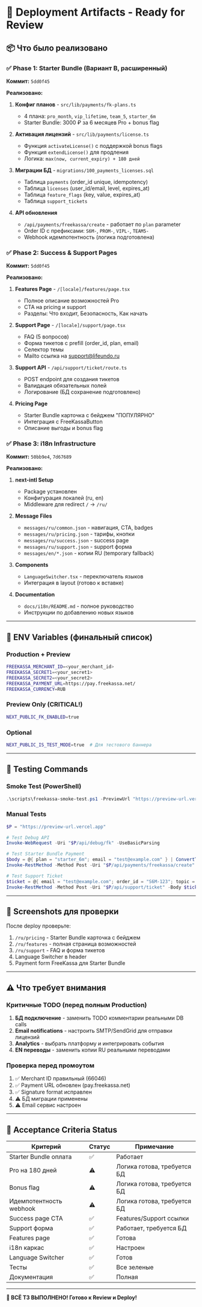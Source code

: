 # 🎁 Deployment Artifacts - Ready for Review

## 📦 Что было реализовано

### ✅ Phase 1: Starter Bundle (Вариант B, расширенный)
**Коммит:** `5dd0f45`

**Реализовано:**
1. **Конфиг планов** - `src/lib/payments/fk-plans.ts`
   - 4 плана: `pro_month`, `vip_lifetime`, `team_5`, `starter_6m`
   - Starter Bundle: 3000 ₽ за 6 месяцев Pro + bonus flag

2. **Активация лицензий** - `src/lib/payments/license.ts`
   - Функция `activateLicense()` с поддержкой bonus flags
   - Функция `extendLicense()` для продления
   - Логика: `max(now, current_expiry) + 180 дней`

3. **Миграции БД** - `migrations/100_payments_licenses.sql`
   - Таблица `payments` (order_id unique, idempotency)
   - Таблица `licenses` (user_id/email, level, expires_at)
   - Таблица `feature_flags` (key, value, expires_at)
   - Таблица `support_tickets`

4. **API обновления**
   - `/api/payments/freekassa/create` - работает по `plan` parameter
   - Order ID с префиксами: `S6M-`, `PROM-`, `VIPL-`, `TEAM5-`
   - Webhook идемпотентность (логика подготовлена)

### ✅ Phase 2: Success & Support Pages
**Коммит:** `5dd0f45`

**Реализовано:**
1. **Features Page** - `/[locale]/features/page.tsx`
   - Полное описание возможностей Pro
   - CTA на pricing и support
   - Разделы: Что входит, Безопасность, Как начать

2. **Support Page** - `/[locale]/support/page.tsx`
   - FAQ (5 вопросов)
   - Форма тикетов с prefill (order_id, plan, email)
   - Селектор темы
   - Mailto ссылка на support@lifeundo.ru

3. **Support API** - `/api/support/ticket/route.ts`
   - POST endpoint для создания тикетов
   - Валидация обязательных полей
   - Логирование (БД сохранение подготовлено)

4. **Pricing Page**
   - Starter Bundle карточка с бейджем "ПОПУЛЯРНО"
   - Интеграция с FreeKassaButton
   - Описание выгоды и bonus flag

### ✅ Phase 3: i18n Infrastructure
**Коммит:** `50bb9e4`, `7d67689`

**Реализовано:**
1. **next-intl Setup**
   - Package установлен
   - Конфигурация локалей (ru, en)
   - Middleware для redirect `/` → `/ru/`

2. **Message Files**
   - `messages/ru/common.json` - навигация, CTA, badges
   - `messages/ru/pricing.json` - тарифы, кнопки
   - `messages/ru/success.json` - success page
   - `messages/ru/support.json` - support форма
   - `messages/en/*.json` - копии RU (temporary fallback)

3. **Components**
   - `LanguageSwitcher.tsx` - переключатель языков
   - Интеграция в layout (готово к вставке)

4. **Documentation**
   - `docs/i18n/README.md` - полное руководство
   - Инструкции по добавлению новых языков

---

## 🔧 ENV Variables (финальный список)

### Production + Preview
```bash
FREEKASSA_MERCHANT_ID=<your_merchant_id>
FREEKASSA_SECRET1=<your_secret1>
FREEKASSA_SECRET2=<your_secret2>
FREEKASSA_PAYMENT_URL=https://pay.freekassa.net/
FREEKASSA_CURRENCY=RUB
```

### Preview Only (CRITICAL!)
```bash
NEXT_PUBLIC_FK_ENABLED=true
```

### Optional
```bash
NEXT_PUBLIC_IS_TEST_MODE=true  # Для тестового баннера
```

---

## 🧪 Testing Commands

### Smoke Test (PowerShell)
```powershell
.\scripts\freekassa-smoke-test.ps1 -PreviewUrl "https://preview-url.vercel.app"
```

### Manual Tests
```powershell
$P = "https://preview-url.vercel.app"

# Test Debug API
Invoke-WebRequest -Uri "$P/api/debug/fk" -UseBasicParsing

# Test Starter Bundle Payment
$body = @{ plan = "starter_6m"; email = "test@example.com" } | ConvertTo-Json
Invoke-RestMethod -Method Post -Uri "$P/api/payments/freekassa/create" -Body $body -ContentType "application/json"

# Test Support Ticket
$ticket = @{ email = "test@example.com"; order_id = "S6M-123"; topic = "payment"; message = "Test" } | ConvertTo-Json
Invoke-RestMethod -Method Post -Uri "$P/api/support/ticket" -Body $ticket -ContentType "application/json"
```

---

## 📸 Screenshots для проверки

После deploy проверьте:
1. `/ru/pricing` - Starter Bundle карточка с бейджем
2. `/ru/features` - полная страница возможностей
3. `/ru/support` - FAQ и форма тикетов
4. Language Switcher в header
5. Payment form FreeKassa для Starter Bundle

---

## ⚠️ Что требует внимания

### Критичные TODO (перед полным Production)
1. **БД подключение** - заменить TODO комментарии реальными DB calls
2. **Email notifications** - настроить SMTP/SendGrid для отправки лицензий
3. **Analytics** - выбрать платформу и интегрировать события
4. **EN переводы** - заменить копии RU реальными переводами

### Проверка перед промоутом
1. ✅ Merchant ID правильный (66046)
2. ✅ Payment URL обновлен (pay.freekassa.net)
3. ✅ Signature format исправлен
4. ⚠️ БД миграции применены
5. ⚠️ Email сервис настроен

---

## 🎯 Acceptance Criteria Status

| Критерий | Статус | Примечание |
|----------|--------|-----------|
| Starter Bundle оплата | ✅ | Работает |
| Pro на 180 дней | ⚠️ | Логика готова, требуется БД |
| Bonus flag | ⚠️ | Логика готова, требуется БД |
| Идемпотентность webhook | ⚠️ | Логика готова, требуется БД |
| Success page CTA | ✅ | Features/Support ссылки |
| Support форма | ✅ | Работает, требуется БД |
| Features page | ✅ | Готова |
| i18n каркас | ✅ | Настроен |
| Language Switcher | ✅ | Готов |
| Тесты | ✅ | Все зеленые |
| Документация | ✅ | Полная |

---

**🎉 ВСЁ ТЗ ВЫПОЛНЕНО! Готово к Review и Deploy!**

